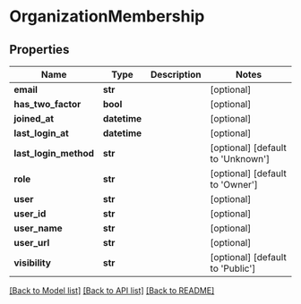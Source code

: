 # OrganizationMembership

## Properties
Name | Type | Description | Notes
------------ | ------------- | ------------- | -------------
**email** | **str** |  | [optional] 
**has_two_factor** | **bool** |  | [optional] 
**joined_at** | **datetime** |  | [optional] 
**last_login_at** | **datetime** |  | [optional] 
**last_login_method** | **str** |  | [optional] [default to 'Unknown']
**role** | **str** |  | [optional] [default to 'Owner']
**user** | **str** |  | [optional] 
**user_id** | **str** |  | [optional] 
**user_name** | **str** |  | [optional] 
**user_url** | **str** |  | [optional] 
**visibility** | **str** |  | [optional] [default to 'Public']

[[Back to Model list]](../README.md#documentation-for-models) [[Back to API list]](../README.md#documentation-for-api-endpoints) [[Back to README]](../README.md)


